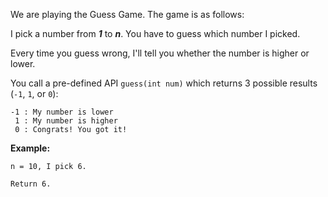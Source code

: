 We are playing the Guess Game. The game is as follows:

I pick a number from ***1*** to ***n***. You have to guess which number I picked.

Every time you guess wrong, I'll tell you whether the number is higher or lower.

You call a pre-defined API `guess(int num)` which returns 3 possible results (`-1`, `1`, or `0`):

```
-1 : My number is lower
 1 : My number is higher
 0 : Congrats! You got it!
```

**Example:**

```
n = 10, I pick 6.

Return 6.
```
